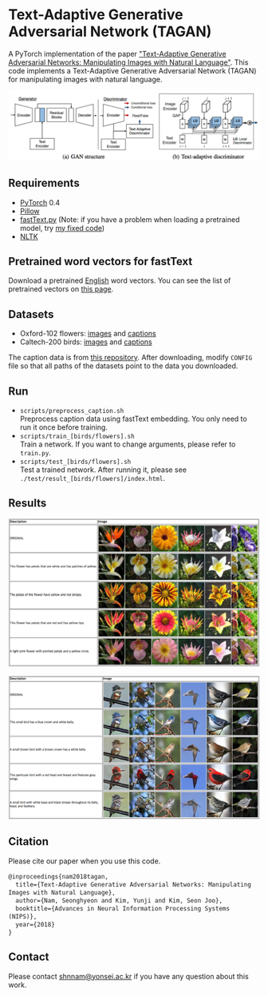 # Text-Adaptive Generative Adversarial Network (TAGAN)
A PyTorch implementation of the paper ["Text-Adaptive Generative Adversarial Networks: Manipulating Images with Natural Language"](http://snam.ml/assets/tagan_nips18/tagan.pdf). This code implements a Text-Adaptive Generative Adversarial Network (TAGAN) for manipulating images with natural language.

![Model architecture](images/architecture.png)

## Requirements
- [PyTorch](https://github.com/pytorch/pytorch) 0.4
- [Pillow](https://pillow.readthedocs.io/en/4.2.x/)
- [fastText.py](https://github.com/salestock/fastText.py) (Note: if you have a problem when loading a pretrained model, try [my fixed code](https://github.com/woozzu/fastText.py/tree/feature/udpate-fasttext-to-f24a781-fix))
- [NLTK](http://www.nltk.org)

## Pretrained word vectors for fastText
Download a pretrained [English](https://s3-us-west-1.amazonaws.com/fasttext-vectors/wiki.en.zip) word vectors. You can see the list of pretrained vectors on [this page](https://github.com/facebookresearch/fastText/blob/master/pretrained-vectors.md).

## Datasets
- Oxford-102 flowers: [images](http://www.robots.ox.ac.uk/~vgg/data/flowers/102) and [captions](https://drive.google.com/file/d/0B0ywwgffWnLLMl9uOU91MV80cVU/view?usp=sharing)
- Caltech-200 birds: [images](http://www.vision.caltech.edu/visipedia/CUB-200-2011.html) and [captions](https://drive.google.com/file/d/0B0ywwgffWnLLLUc2WHYzM0Q2eWc/view?usp=sharing)

The caption data is from [this repository](https://github.com/reedscot/icml2016). After downloading, modify `CONFIG` file so that all paths of the datasets point to the data you downloaded.

## Run
- `scripts/preprocess_caption.sh`  
Preprocess caption data using fastText embedding. You only need to run it once before training.
- `scripts/train_[birds/flowers].sh`  
Train a network. If you want to change arguments, please refer to `train.py`.
- `scripts/test_[birds/flowers].sh`  
Test a trained network. After running it, please see `./test/result_[birds/flowers]/index.html`.

## Results
![Flowers](images/results_flowers.png)

![Birds](images/results_birds.png)


## Citation
Please cite our paper when you use this code.
```
@inproceedings{nam2018tagan,
  title={Text-Adaptive Generative Adversarial Networks: Manipulating Images with Natural Language},
  author={Nam, Seonghyeon and Kim, Yunji and Kim, Seon Joo},
  booktitle={Advances in Neural Information Processing Systems (NIPS)},
  year={2018}
}
```

## Contact
Please contact [shnnam@yonsei.ac.kr](shnnam@yonsei.ac.kr) if you have any question about this work.